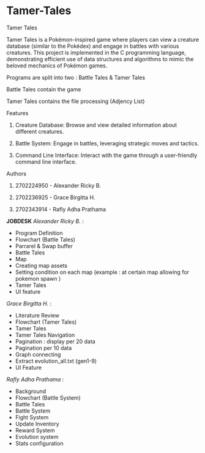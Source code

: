 # Tamer-Tales

Tamer Tales

Tamer Tales is a Pokémon-inspired game where players can view a creature database (similar to the Pokédex) and engage in battles with various creatures. 
This project is implemented in the C programming language, demonstrating efficient use of data structures and algorithms to mimic the beloved mechanics of Pokémon games.


Programs are split into two :
Battle Tales & Tamer Tales

Battle Tales contain the game

Tamer Tales contains the file processing (Adjency List)

Features

1. Creature Database: Browse and view detailed information about different creatures.

2. Battle System: Engage in battles, leveraging strategic moves and tactics.

3.  Command Line Interface: Interact with the game through a user-friendly command line interface.

   

Authors

1.  2702224950 - Alexander Ricky B. 

2.  2702236925 - Grace Birgitta H. 

3.  2702343914 - Rafly Adha Prathama

**JOBDESK**
*Alexander Ricky B.* :
- Program Definition
- Flowchart (Battle Tales)
- Parrarel & Swap buffer
- Battle Tales
- Map
- Creating map assets
- Setting condition on each map (example : at certain map allowing for pokemon spawn )
- Tamer Tales 
- UI feature

*Grace Birgitta H.* : 
- Literature Review
- Flowchart (Tamer Tales)
- Tamer Tales 
- Tamer Tales Navigation
- Pagination : display per 20 data
- Pagination per 10 data
- Graph connecting
- Extract evolution_all.txt (gen1-9)
- UI Feature

*Rafly Adha Prathama* :
- Background
- Flowchart (Battle System)
- Battle Tales 
- Battle System
- Fight System
- Update Inventory
- Reward System
- Evolution system
- Stats configuration
